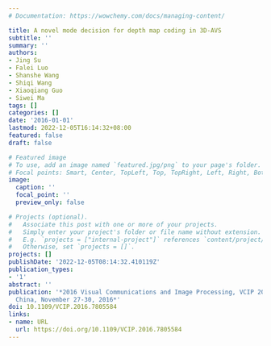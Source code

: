 ```yaml
---
# Documentation: https://wowchemy.com/docs/managing-content/

title: A novel mode decision for depth map coding in 3D-AVS
subtitle: ''
summary: ''
authors:
- Jing Su
- Falei Luo
- Shanshe Wang
- Shiqi Wang
- Xiaoqiang Guo
- Siwei Ma
tags: []
categories: []
date: '2016-01-01'
lastmod: 2022-12-05T16:14:32+08:00
featured: false
draft: false

# Featured image
# To use, add an image named `featured.jpg/png` to your page's folder.
# Focal points: Smart, Center, TopLeft, Top, TopRight, Left, Right, BottomLeft, Bottom, BottomRight.
image:
  caption: ''
  focal_point: ''
  preview_only: false

# Projects (optional).
#   Associate this post with one or more of your projects.
#   Simply enter your project's folder or file name without extension.
#   E.g. `projects = ["internal-project"]` references `content/project/deep-learning/index.md`.
#   Otherwise, set `projects = []`.
projects: []
publishDate: '2022-12-05T08:14:32.410119Z'
publication_types:
- '1'
abstract: ''
publication: '*2016 Visual Communications and Image Processing, VCIP 2016, Chengdu,
  China, November 27-30, 2016*'
doi: 10.1109/VCIP.2016.7805584
links:
- name: URL
  url: https://doi.org/10.1109/VCIP.2016.7805584
---
```

